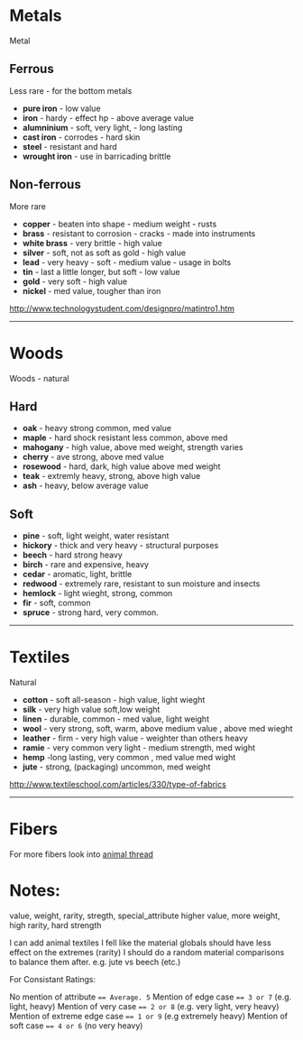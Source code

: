 # Metals

Metal
## Ferrous
Less rare - for the bottom metals
- **pure iron** - low value
- **iron** - hardy - effect hp - above average value
- **alumninium** - soft, very light, - long lasting
- **cast iron** - corrodes - hard skin
- **steel** - resistant and hard
- **wrought iron** - use in barricading brittle

## Non-ferrous
More rare
- **copper** - beaten into shape - medium weight - rusts
- **brass** - resistant to corrosion - cracks - made into instruments
- **white brass** - very brittle - high value 
- **silver** - soft, not as soft as gold - high value
- **lead** - very heavy - soft - medium value - usage in bolts
- **tin** - last a little longer, but soft - low value
- **gold** - very soft - high value
- **nickel** - med value, tougher than iron


http://www.technologystudent.com/designpro/matintro1.htm

---

# Woods

Woods - natural

## Hard

- **oak** - heavy strong common, med value
- **maple** - hard shock resistant less common, above med
- **mahogany** - high value, above med weight, strength varies
- **cherry** - ave strong, above med value 
- **rosewood** - hard, dark, high value above med weight
- **teak** - extremly heavy, strong, above high value
- **ash** - heavy, below average value

## Soft

- **pine** - soft, light weight, water resistant 
- **hickory** - thick and very heavy  - structural purposes
- **beech** - hard strong heavy
- **birch** - rare and expensive, heavy 
- **cedar** - aromatic, light, brittle
- **redwood** - extremely rare, resistant to sun moisture and insects
- **hemlock** - light wieght, strong, common 
- **fir** - soft, common 
- **spruce** - strong hard, very common.

---

# Textiles

Natural

- **cotton** - soft all-season - high value, light wieght 
- **silk** - very high value soft,low weight 
- **linen** - durable, common - med value, light weight 
- **wool** - very strong, soft, warm, above medium value , above med wieght 
- **leather** - firm - very high value - weighter than others heavy 
- **ramie** - very common very light - medium strength, med wight 
- **hemp** -long lasting, very common , med value med wight 
- **jute** - strong, (packaging) uncommon, med weight 

http://www.textileschool.com/articles/330/type-of-fabrics

---

# Fibers

For more fibers look into [animal thread](https://en.wikipedia.org/wiki/Ramie)

# Notes:

value, weight, rarity, stregth, special_attribute
higher value, more weight, high rarity, hard strength

I can add animal textiles 
I fell like the material globals should have less effect on the extremes (rarity)
I should do a random material comparisons to balance them after. e.g. jute vs beech (etc.)

For Consistant Ratings:

No mention of attribute `== Average. 5` 
Mention of edge case `== 3 or 7` (e.g. light, heavy)
Mention of very case `== 2 or 8` (e.g. very light, very heavy)
Mention of extreme edge case `== 1 or 9` (e.g extremely heavy)
Mention of soft case `== 4 or 6` (no very heavy)
